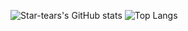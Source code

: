 ![Star-tears's GitHub stats](https://github-readme-stats.vercel.app/api?username=Star-tears&count_private=true&show_icons=true&&include_all_commits=false)
![Top Langs](https://github-readme-stats.vercel.app/api/top-langs/?username=Star-tears&&layout=compact)
